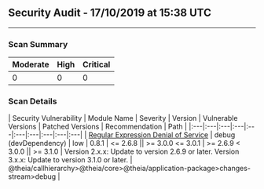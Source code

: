 ## Security Audit - 17/10/2019 at 15:38 UTC
-- -

### Scan Summary

| Moderate | High | Critical |
|:---|:---|:---|
| 0 | 0 | 0 |


### Scan Details

| Security Vulnerability | Module Name | Severity | Version | Vulnerable Versions | Patched Versions | Recommendation | Path |
|:---|:---|:---|:---|:---|:---|:---|:---|:---|:---|
| [Regular Expression Denial of Service](https://npmjs.com/advisories/534) | debug (devDependency) | low | 0.8.1 | <= 2.6.8 \|\| >= 3.0.0 <= 3.0.1 | >= 2.6.9 < 3.0.0 \|\| >= 3.1.0 | Version 2.x.x: Update to version 2.6.9 or later.
Version 3.x.x: Update to version 3.1.0 or later.
 | @theia/callhierarchy>@theia/core>@theia/application-package>changes-stream>debug |

